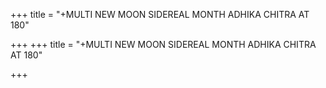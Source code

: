 +++
title = "+MULTI NEW MOON SIDEREAL MONTH ADHIKA  CHITRA AT 180"

+++
+++
title = "+MULTI NEW MOON SIDEREAL MONTH ADHIKA  CHITRA AT 180"

+++
